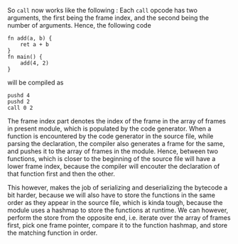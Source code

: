 So `call` now works like the following :
Each `call` opcode has two arguments, the first being the frame index, and the 
second being the number of arguments. Hence, the following code 
```
fn add(a, b) {
    ret a + b
}
fn main() {
    add(4, 2)
}
```
will be compiled as 
```
pushd 4
pushd 2
call 0 2
```
The frame index part denotes the index of the frame in the array of frames in 
present module, which is populated by the code generator. When a function is 
encountered by the code generator in the source file, while parsing the 
declaration, the compiler also generates a frame for the same, and pushes it 
to the array of frames in the module. Hence, between two functions, which is 
closer to the beginning of the source file will have a lower frame index, 
because the compiler will encouter the declaration of that function first and 
then the other.

This however, makes the job of serializing and deserializing the bytecode a 
bit harder, because we will also have to store the functions in the same order 
as they appear in the source file, which is kinda tough, because the module 
uses a hashmap to store the functions at runtime. We can however, perform the 
store from the opposite end, i.e. iterate over the array of frames first, pick 
one frame pointer, compare it to the function hashmap, and store the matching 
function in order.
